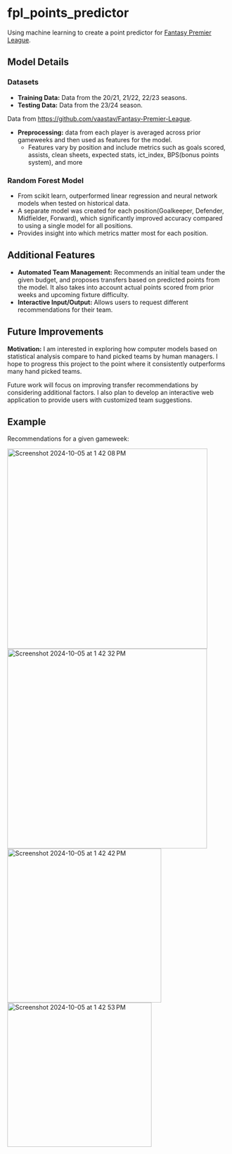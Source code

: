 # fpl_points_predictor
Using machine learning to create a point predictor for [Fantasy Premier League](https://fantasy.premierleague.com/). 

## Model Details
### Datasets
- **Training Data:** Data from the 20/21, 21/22, 22/23 seasons.
- **Testing Data:** Data from the 23/24 season.

Data from https://github.com/vaastav/Fantasy-Premier-League.
- **Preprocessing:** data from each player is averaged across prior gameweeks and then used as features for the model.
  - Features vary by position and include metrics such as goals scored, assists, clean sheets, expected stats, ict_index, BPS(bonus points system), and more
    
### Random Forest Model 
- From scikit learn, outperformed linear regression and neural network models when tested on historical data.
- A separate model was created for each position(Goalkeeper, Defender, Midfielder, Forward), which significantly improved accuracy compared to using a single model for all positions.
- Provides insight into which metrics matter most for each position.

## Additional Features
- **Automated Team Management:** Recommends an initial team under the given budget, and proposes transfers based on predicted points from the model.  It also takes into account actual points scored from prior weeks and upcoming fixture difficulty.
- **Interactive Input/Output:** Allows users to request different recommendations for their team.

## Future Improvements
**Motivation:** I am interested in exploring how computer models based on statistical analysis compare to hand picked teams by human managers.  I hope to progress this project to the point where it consistently outperforms many hand picked teams. 

Future work will focus on improving transfer recommendations by considering additional factors.  I also plan to develop an interactive web application to provide users with customized team suggestions.

## Example
Recommendations for a given gameweek:

<img width="455" alt="Screenshot 2024-10-05 at 1 42 08 PM" src="https://github.com/user-attachments/assets/0d071111-b1b4-4382-ab6e-c009be5c4caf">

<img width="454" alt="Screenshot 2024-10-05 at 1 42 32 PM" src="https://github.com/user-attachments/assets/369def3a-2ec6-4b6d-9e48-44788a0f0792">

<img width="350" alt="Screenshot 2024-10-05 at 1 42 42 PM" src="https://github.com/user-attachments/assets/29ec48bc-70ec-48a0-8d1b-b5f036957087">

<img width="328" alt="Screenshot 2024-10-05 at 1 42 53 PM" src="https://github.com/user-attachments/assets/85408714-fc0b-4f43-ac4f-4dcd609e6a19">



